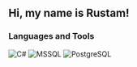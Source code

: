 ## Hi, my name is Rustam!

### Languages and Tools
![C#](https://img.shields.io/badge/C%23-239120?style=for-the-badge&logo=c-sharp&logoColor=white)
![MSSQL](https://img.shields.io/badge/MSSQL-CC2927?style=for-the-badge&logo=microsoft-sql-server&logoColor=white)
![PostgreSQL](https://img.shields.io/badge/PostgreSQL-316192?style=for-the-badge&logo=postgresql&logoColor=white)